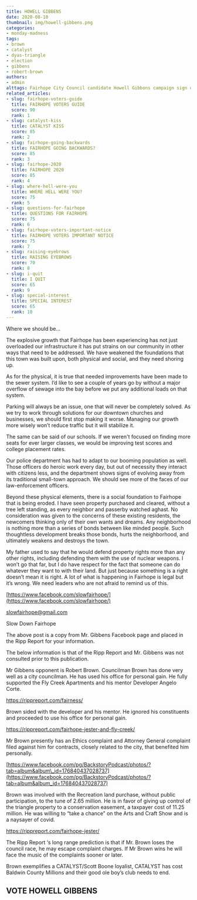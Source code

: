 ```yaml
---
title: HOWELL GIBBENS
date: 2020-08-10
thumbnail: img/howell-gibbens.png
categories:
- monday-madness
tags:
- brown
- catalyst
- dyas-triangle
- election
- gibbens
- robert-brown
authors:
- admin
alttags: Fairhope City Council candidate Howell Gibbons campaign sign urging a slowdown in growth for infrastructure and community ...
related_articles:
- slug: fairhope-voters-guide
  title: FAIRHOPE VOTERS GUIDE
  score: 90
  rank: 1
- slug: catalyst-kiss
  title: CATALYST KISS
  score: 85
  rank: 2
- slug: fairhope-going-backwards
  title: FAIRHOPE GOING BACKWARDS?
  score: 85
  rank: 3
- slug: fairhope-2020
  title: FAIRHOPE 2020
  score: 85
  rank: 4
- slug: where-hell-were-you
  title: WHERE HELL WERE YOU?
  score: 75
  rank: 5
- slug: questions-for-fairhope
  title: QUESTIONS FOR FAIRHOPE
  score: 75
  rank: 6
- slug: fairhope-voters-important-notice
  title: FAIRHOPE VOTERS IMPORTANT NOTICE
  score: 75
  rank: 7
- slug: raising-eyebrows
  title: RAISING EYEBROWS
  score: 70
  rank: 8
- slug: i-quit
  title: I QUIT
  score: 65
  rank: 9
- slug: special-interest
  title: SPECIAL INTEREST
  score: 65
  rank: 10
---
```

Where we should be…

The explosive growth that Fairhope has been experiencing has not just overloaded our infrastructure it has put strains on our community in other ways that need to be addressed. We have weakened the foundations that this town was built upon, both physical and social, and they need shoring up.

As for the physical, it is true that needed improvements have been made to the sewer system. I’d like to see a couple of years go by without a major overflow of sewage into the bay before we put any additional loads on that system.

Parking will always be an issue, one that will never be completely solved. As we try to work through solutions for our downtown churches and businesses, we should first stop making it worse. Managing our growth more wisely won’t reduce traffic but it will stabilize it.

The same can be said of our schools. If we weren't focused on finding more seats for ever larger classes, we would be improving test scores and college placement rates.

Our police department has had to adapt to our booming population as well. Those officers do heroic work every day, but out of necessity they interact with citizens less, and the department shows signs of evolving away from its traditional small-town approach. We should see more of the faces of our law-enforcement officers.

Beyond these physical elements, there is a social foundation to Fairhope that is being eroded. I have seen property purchased and cleared, without a tree left standing, as every neighbor and passerby watched aghast. No consideration was given to the concerns of these existing residents, the newcomers thinking only of their own wants and dreams. Any neighborhood is nothing more than a series of bonds between like minded people. Such thoughtless development breaks those bonds, hurts the neighborhood, and ultimately weakens and destroys the town.

My father used to say that he would defend property rights more than any other rights, including defending them with the use of nuclear weapons. I won’t go that far, but I do have respect for the fact that someone can do whatever they want to with their land. But just because something is a right doesn’t mean it is right. A lot of what is happening in Fairhope is legal but it’s wrong. We need leaders who are not afraid to remind us of this.

[https://www.facebook.com/slowfairhope/](https://www.facebook.com/slowfairhope/)

[slowfairhope@gmail.com](mailto:slowfairhope@gmail.com)

Slow Down Fairhope

The above post is a copy from Mr. Gibbens Facebook page and placed in the Ripp Report for your information.

The below information is that of the Ripp Report and Mr. Gibbens was not consulted prior to this publication.

Mr Gibbens opponent is Robert Brown. Councilman Brown has done very well as a city councilman. He has used his office for personal gain. He fully supported the Fly Creek Apartments and his mentor Developer Angelo Corte.

https://rippreport.com/fairness/

Brown sided with the developer and his mentor. He ignored his constituents and proceeded to use his office for personal gain.

https://rippreport.com/fairhope-jester-and-fly-creek/

Mr Brown presently has an Ethics complaint and Attorney General complaint filed against him for contracts, closely related to the city, that benefited him personally.

[https://www.facebook.com/pg/BackstoryPodcast/photos/?tab=album&album\_id=176840437028737](https://www.facebook.com/pg/BackstoryPodcast/photos/?tab=album&album_id=176840437028737)

Brown was involved with the Recreation land purchase, without public participation, to the tune of 2.65 million. He is in favor of giving up control of the triangle property to a conservation easement, a taxpayer cost of 11.25 million. He was willing to “take a chance” on the Arts and Craft Show and is a naysayer of covid.

https://rippreport.com/fairhope-jester/

The Ripp Report ‘s long range prediction is that if Mr. Brown loses the council race, he may escape complaint charges. If Mr Brown wins he will face the music of the complaints sooner or later.

Brown exemplifies a CATALYST/Scott Boone loyalist, CATALYST has cost Baldwin County Millions and their good ole boy’s club needs to end.

## VOTE HOWELL GIBBENS
